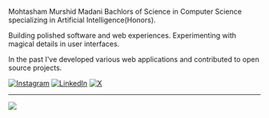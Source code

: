 Mohtasham Murshid Madani
Bachlors of Science in Computer Science specializing in Artificial Intelligence(Honors).


Building polished software and web experiences. Experimenting with magical details in user interfaces.

In the past I've developed various web applications and contributed to open source projects.





[![Instagram](https://img.shields.io/badge/Instagram-%23E4405F.svg?logo=Instagram&logoColor=white)](https://instagram.com/clickswithm) [![LinkedIn](https://img.shields.io/badge/LinkedIn-%230077B5.svg?logo=linkedin&logoColor=white)](https://linkedin.com/in/mohtashammurshid) [![X](https://img.shields.io/badge/X-black.svg?logo=X&logoColor=white)](https://x.com/MohtashamCodes)



---

[![](https://visitcount.itsvg.in/api?id=MohtashamMurshid&icon=0&color=0)](https://visitcount.itsvg.in)

<!-- Proudly created with GPRM ( https://gprm.itsvg.in ) -->

